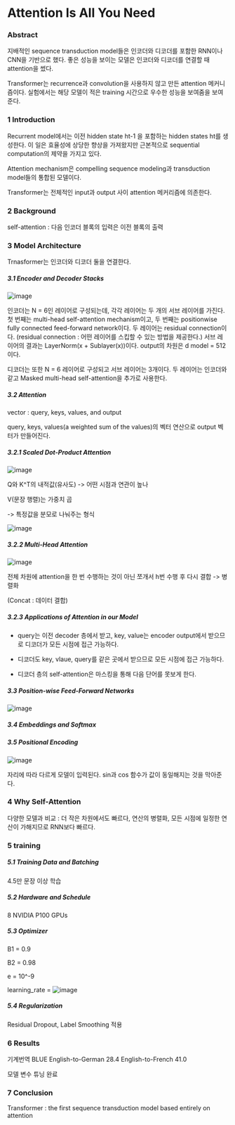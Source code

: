 # Attention Is All You Need



### Abstract



지배적인 sequence transduction model들은 인코더와 디코더를 포함한 RNN이나 CNN을 기반으로 했다. 좋은 성능을 보이는 모델은 인코더와 디코더를 연결할 때 attention을 썼다. 



Transformer는 recurrence과 convolution을 사용하지 않고 만든 attention 메커니즘이다. 실험에서는 해당 모델이 적은 training 시간으로 우수한 성능을 보여줌을 보여준다. 



### 1 Introduction



Recurrent model에서는 이전 hidden state ht-1 을 포함하는 hidden states ht를 생성한다. 이 일은 효율성에 상당한 향상을 가져왔지만 근본적으로 sequential computation의 제약을 가지고 있다. 



Attention mechanism은 compelling sequence modeling과 transduction model들의 통합된 모델이다. 



Transformer는 전체적인 input과 output 사이 attention 메커리즘에 의존한다. 



### 2 Background



self-attention : 다음 인코더 블록의 입력은 이전 블록의 출력



### 3 Model Architecture



Trnasformer는 인코더와 디코더 둘을 연결한다.



##### 3.1 Encoder and Decoder Stacks



![image](https://user-images.githubusercontent.com/89879599/167529648-8ca31029-e935-4647-9854-ea1e1ec213cb.png)



인코더는 N = 6인 레이어로 구성되는데, 각각 레이어는 두 개의 서브 레이어를 가진다.
첫 번째는 multi-head self-attention mechanism이고, 두 번째는 positionwise fully connected feed-forward network이다. 
두 레이어는 residual connection이다. (residual connection : 어떤 레이어를 스킵할 수 있는 방법을 제공한다.)
서브 레이어의 결과는 LayerNorm(x + Sublayer(x))이다. 
output의 차원은 d model = 512이다.



디코더는 또한 N = 6 레이어로 구성되고 서브 레이어는 3개이다. 두 레이어는 인코더와 같고 Masked multi-head self-attention을 추가로 사용한다.



##### 3.2 Attention



vector : query, keys, values, and output



query, keys, values(a weighted sum of the values)의 벡터 연산으로 output 벡터가 만들어진다. 




##### 3.2.1 Scaled Dot-Product Attention



![image](https://user-images.githubusercontent.com/89879599/167530695-c4af1b42-8f75-4bd9-b9c7-39b1f820331e.png)



Q와 K^T의 내적값(유사도) -> 어떤 시점과 연관이 높나



V(문장 행렬)는 가중치 곱



-> 특정값을 분모로 나눠주는 형식



![image](https://user-images.githubusercontent.com/89879599/167542888-1868682d-7cf7-4b23-aeb9-61a682e7c325.png)



##### 3.2.2 Multi-Head Attention



![image](https://user-images.githubusercontent.com/89879599/167543151-c60150fb-ffa7-428d-866b-9566df912c20.png)



전체 차원에 attention을 한 번 수행하는 것이 아닌 쪼개서 h번 수행 후 다시 결합 -> 병렬화



(Concat : 데이터 결합)



##### 3.2.3 Applications of Attention in our Model



- query는 이전 decoder 층에서 받고, key, value는 encoder output에서 받으므로 디코더가 모든 시점에 접근 가능하다.


- 디코더도 key, vlaue, query를 같은 곳에서 받으므로 모든 시점에 접근 가능하다.


- 디코더 층의 self-attention은 마스킹을 통해 다음 단어를 못보게 한다.



##### 3.3 Position-wise Feed-Forward Networks



![image](https://user-images.githubusercontent.com/89879599/167544408-864ee7c5-aef3-4d92-957b-84f9b62209f7.png)



##### 3.4 Embeddings and Softmax



##### 3.5 Positional Encoding



![image](https://user-images.githubusercontent.com/89879599/167545239-863ae407-5b1e-4be6-a328-d2d45627f322.png)




자리에 따라 다르게 모델이 입력된다. sin과 cos 함수가 값이 동일해지는 것을 막아준다.



### 4 Why Self-Attention



다양한 모델과 비교 : 더 작은 차원에서도 빠르다, 연산의 병렬화, 모든 시점에 일정한 연산이 가해지므로 RNN보다 빠르다.




### 5 training



##### 5.1 Training Data and Batching



4.5만 문장 이상 학습


##### 5.2 Hardware and Schedule


8 NVIDIA P100 GPUs



##### 5.3 Optimizer

B1 = 0.9



B2 = 0.98 



e = 10^-9



learning_rate = ![image](https://user-images.githubusercontent.com/89879599/167547978-5f68390c-2db6-433b-924c-00d40544098a.png)



##### 5.4 Regularization



Residual Dropout, Label Smoothing 적용



### 6 Results

기계번역 BLUE English-to-German 28.4 English-to-French 41.0



모델 변수 튜닝 완료

### 7 Conclusion

Transformer : the first sequence transduction model based entirely on
attention
